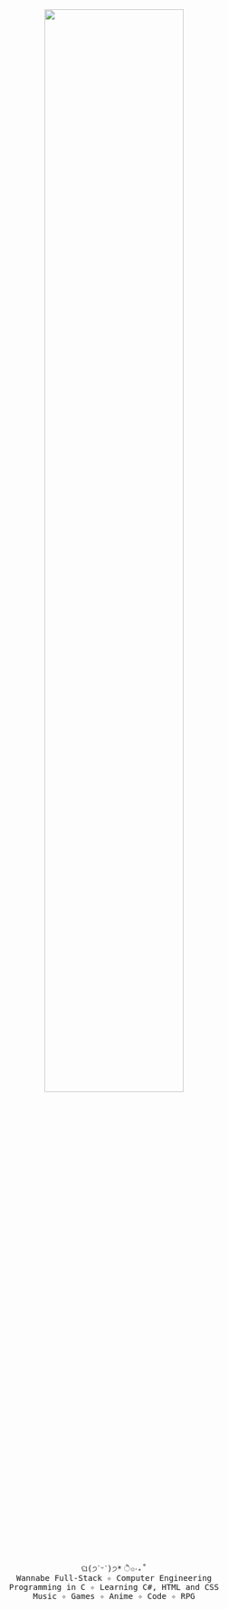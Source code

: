 <div align="center">
  <img src="https://readme-typing-svg.demolab.com?font='Courier New'&weight=500&size=50&duration=4000&pause=300&color=FFC0CB&center=true&vCenter=true&multiline=true&repeat=true&random=false&width=1300&height=140&lines=Hello%2C+World!;I'm+Yasmim+Mendes+%E2%9C%A9" width="70%" />
  <br>
  <div align="center">
    <pre>
ଘ(੭ˊᵕˋ)੭* ੈ✩‧₊˚
Wannabe Full-Stack ✧ Computer Engineering
Programming in C ✧ Learning C#, HTML and CSS
Music ✧ Games ✧ Anime ✧ Code ✧ RPG</pre>
  </div>
  <div style="display: flex; justify-content: center; align-items: center; height: 100vh;">
    <img src="https://raw.githubusercontent.com/innng/innng/master/assets/kyubey.gif" height="40">
  </div>
  <img src="https://readme-typing-svg.demolab.com?font=Inconsolata&weight=500&size=50&pause=300&color=FFC0CB&center=true&vCenter=true&width=1300&height=140&lines=Sobre mim" width="50%" />
</div>
